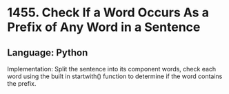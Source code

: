 # 1455. Check If a Word Occurs As a Prefix of Any Word in a Sentence
## Language: Python

Implementation:
Split the sentence into its component words, check each word using the built in startwith() function to determine if the word contains the prefix.
